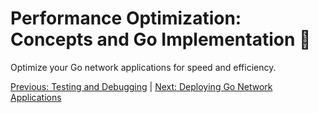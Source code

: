 # Performance Optimization: Concepts and Go Implementation 🚀

Optimize your Go network applications for speed and efficiency.

[Previous: Testing and Debugging](21-testing-and-debugging.md) | [Next: Deploying Go Network Applications](23-deploying-go-network-applications.md)
